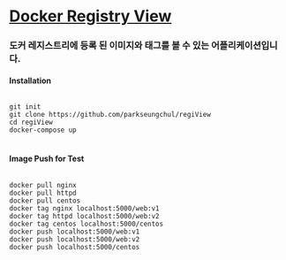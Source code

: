 # [Docker Registry View](https://hub.docker.com/repository/docker/parkseungchul/regiview)

### 도커 레지스트리에 등록 된 이미지와 태그를 볼 수 있는 어플리케이션입니다.

#### Installation
<pre>
<code>
git init
git clone https://github.com/parkseungchul/regiView
cd regiView
docker-compose up
</code>
</pre>

#### Image Push for Test
<pre>
<code>
docker pull nginx
docker pull httpd
docker pull centos
docker tag nginx localhost:5000/web:v1
docker tag httpd localhost:5000/web:v2
docker tag centos localhost:5000/centos
docker push localhost:5000/web:v1
docker push localhost:5000/web:v2
docker push localhost:5000/centos
</code>
</pre>





